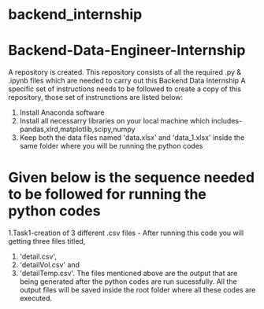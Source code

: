 # backend_internship
# Backend-Data-Engineer-Internship
A repository is created. This repository consists of all the required .py &amp; .ipynb files which are needed to carry out this Backend Data Internship
A specific set of instructions needs to be followed to create a copy of this repository, those set of instrunctions are listed below:
1. Install Anaconda software
2. Install all necessarry libraries on your local machine which includes- pandas,xlrd,matplotlib,scipy,numpy
3. Keep both the data files named 'data.xlsx' and 'data_1.xlsx' inside the same folder where you will be running the python codes

# Given below is the sequence needed to be followed for running the python codes 
1.Task1-creation of 3 different .csv files - After running this code you will getting three files titled, 
  1. 'detail.csv',
  2. 'detailVol.csv' and
  3. 'detailTemp.csv'.
The files mentioned above are the output that are being generated after the python codes are run sucessfully.
All the output files will be saved inside the root folder where all these codes are executed.
